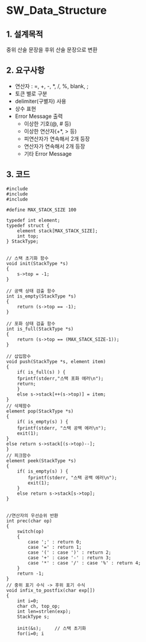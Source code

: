 # SW_Data_Structure

## 1. 설계목적
중위 산술 문장을 후위 산술 문장으로 변환

## 2. 요구사항
* 연산자 : =, +, -, *, /, %, blank, ;  
* 토큰 별로 구분  
* delimiter(구별자) 사용   
* 상수 표현  
* Error Message 출력  
  - 이상한 기호(@, # 등)  
  - 이상한 연산자(+*, > 등)  
  - 피연산자가 연속해서 2개 등장  
  - 연산자가 연속해서 2개 등장  
  - 기타 Error Message  
  
## 3. 코드
<pre><code>#include <stdio.h>
#include <stdlib.h>
#include <string.h>

#define MAX_STACK_SIZE 100

typedef int element;
typedef struct {
	element stack[MAX_STACK_SIZE];
	int top;
} StackType;


// 스택 초기화 함수
void init(StackType *s)
{
	s->top = -1;
}

// 공백 상태 검출 함수
int is_empty(StackType *s)
{
	return (s->top == -1);
}

// 포화 상태 검출 함수
int is_full(StackType *s)
{
	return (s->top == (MAX_STACK_SIZE-1));
}

// 삽입함수
void push(StackType *s, element item)
{
	if( is_full(s) ) {
	fprintf(stderr,"스택 포화 에러\n");
	return;
	}
	else s->stack[++(s->top)] = item;
}
// 삭제함수
element pop(StackType *s)
{
	if( is_empty(s) ) {
	fprintf(stderr, "스택 공백 에러\n");
	exit(1);
}
else return s->stack[(s->top)--];
}
// 피크함수
element peek(StackType *s)
{
	if( is_empty(s) ) {
		fprintf(stderr, "스택 공백 에러\n");
		exit(1);
	}
	else return s->stack[s->top];
}


//연산자의 우선순위 반환
int prec(char op)
{
	switch(op)
	{
		case ';' : return 0;
		case '=' : return 1;
		case '(' : case ')' : return 2;
		case '+' : case '-' : return 3;
		case '*' : case '/' : case '%' : return 4;
	}
	return -1;
}
// 중위 표기 수식 -> 후위 표기 수식
void infix_to_postfix(char exp[])
{  
	int i=0;
	char ch, top_op;  
	int len=strlen(exp);
	StackType s;

	init(&s);     // 스택 초기화
	for(i=0; i<len; i++){
		ch = exp[i];
		// 연산자이면
		switch(ch){
			case ';': case '=': case '+': case '-': case '*': case '/': // 연산자
			// 스택에 있는 연산자의 우선순위가 더 크거나 같으면 출력
			while(!is_empty(&s) && (prec(ch) <= prec(peek(&s))))
			printf("%c", pop(&s));
			push(&s, ch);
			break;
			case '(': // 왼쪽 괄호
			push(&s, ch);
			break;
			case ')': // 오른쪽 괄호
			top_op = pop(&s);
			// 왼쪽 괄호를 만날때까지 출력
			while( top_op != '(' ) {
			printf("%c", top_op);
			top_op = pop(&s);
			}
		break;
		default:  // 피연산자

		printf("%c", ch);
		break;
		}
	}
	while( !is_empty(&s) ) // 스택에 저장된 연산자들 출력
	printf("%c", pop(&s));
}
//
int main()
{
	infix_to_postfix("average=((temp1+temp2)*23)/(num1-num2);");
 
	return 0;
}
</code></pre>
